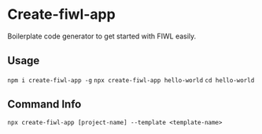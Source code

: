# Create-fiwl-app

Boilerplate code generator to get started with FIWL easily.

## Usage

`npm i create-fiwl-app -g`
`npx create-fiwl-app hello-world`
`cd hello-world`

## Command Info

`npx create-fiwl-app [project-name] --template <template-name>`